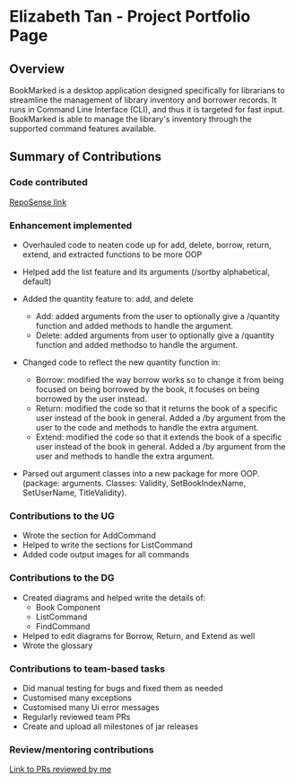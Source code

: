 # Elizabeth Tan - Project Portfolio Page

## Overview
BookMarked is a desktop application designed specifically for librarians to streamline
the management of library inventory and borrower records. It runs in Command Line Interface (CLI),
and thus it is targeted for fast input. BookMarked is able to manage the library's inventory
through the supported command features available.

## Summary of Contributions
### Code contributed
[RepoSense link](https://nus-cs2113-ay2324s2.github.io/tp-dashboard/?search=&sort=groupTitle&sortWithin=title&timeframe=commit&mergegroup=&groupSelect=groupByRepos&breakdown=true&checkedFileTypes=docs~functional-code~test-code~other&since=2024-02-23&tabOpen=true&tabType=authorship&tabAuthor=eliztan&tabRepo=AY2324S2-CS2113-W13-4%2Ftp%5Bmaster%5D&authorshipIsMergeGroup=false&authorshipFileTypes=docs~functional-code~test-code&authorshipIsBinaryFileTypeChecked=false&authorshipIsIgnoredFilesChecked=false)

### Enhancement implemented
- Overhauled code to neaten code up for add, delete, borrow, return, extend, and extracted functions to be more OOP
- Helped add the list feature and its arguments (/sortby alphabetical, default)
- Added the quantity feature to: add, and delete
  - Add: added arguments from the user to optionally give a /quantity function and added methods to handle the argument.
  - Delete: added arguments from user to optionally give a /quantity function and added methodso to handle the argument.
 
- Changed code to reflect the new quantity function in:
  - Borrow: modified the way borrow works so to change it from being focused on
    being borrowed by the book, it focuses on being borrowed by the user instead.
  - Return: modified the code so that it returns the book of a specific user instead of the
     book in general. Added a /by argument from the user to the code and methods to handle the extra argument.
  - Extend: modified the code so that it extends the book of a specific user instead of the
     book in general. Added a /by argument from the user and methods to handle the extra argument.
- Parsed out argument classes into a new package for more OOP. (package: arguments. Classes: Validity, SetBookIndexName,
SetUserName, TitleValidity).

### Contributions to the UG
- Wrote the section for AddCommand
- Helped to write the sections for ListCommand
- Added code output images for all commands

### Contributions to the DG
- Created diagrams and helped write the details of:
  - Book Component
  - ListCommand
  - FindCommand
- Helped to edit diagrams for Borrow, Return, and Extend as well
- Wrote the glossary

### Contributions to team-based tasks
- Did manual testing for bugs and fixed them as needed
- Customised many exceptions
- Customised many Ui error messages
- Regularly reviewed team PRs
- Create and upload all milestones of jar releases

### Review/mentoring contributions
[Link to PRs reviewed by me](https://github.com/AY2324S2-CS2113-W13-4/tp/pulls?q=is%3Apr+reviewed-by%3Aeliztan)
